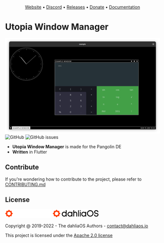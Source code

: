 <p align="center">
<a href="https://dahliaos.io">Website</a> •
<a href="https://dahliaos.io/discord">Discord</a> •
<a href="https://dahliaos.io/download">Releases</a> •
<a href="https://dahliaos.io/donate">Donate</a> •
<a href="https://docs.dahliaos.io">Documentation</a>

# Utopia Window Manager
![Example shell](example-screenshot.png "Example shell")
![GitHub](https://img.shields.io/github/license/dahliaos/utopia?color=brighgreen)
![GitHub issues](https://img.shields.io/github/issues/dahliaos/utopia?color=brightgreen)

 - **Utopia Window Manager** is made for the Pangolin DE
 - **Written** in Flutter

## Contribute

If you're wondering how to contribute to the project, please refer to [CONTRIBUTING.md](../CONTRIBUTING.md)

## License

<p align="left">
  <img width="30%" src="https://github.com/dahliaOS/brand/blob/main/dahliaOS/logotype/svg/logotype-dark.svg#gh-dark-mode-only"/>
  <img width="30%" src="https://github.com/dahliaOS/brand/blob/main/dahliaOS/logotype/svg/logotype-light.svg#gh-light-mode-only"/>
</p>

Copyright @ 2019-2022 - The dahliaOS Authors - contact@dahliaos.io

This project is licensed under the [Apache 2.0 license](/LICENSE)
